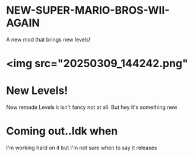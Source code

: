 # NEW-SUPER-MARIO-BROS-WII-AGAIN
A new mod that brings new levels!
# <img src="20250309_144242.png"
# New Levels!
New remade Levels it isn't fancy not at all. But hey it's something new
# Coming out..Idk when
I'm working hard on it but I'm not sure when to say it releases
